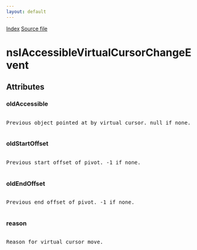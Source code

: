 ```yaml
---
layout: default
---
```

<div id='links'><a href="../index.html">Index</a>
<a href="http://dxr.mozilla.org/mozilla-central/source/accessible/interfaces/nsIAccessibleVirtualCursorChangeEvent.idl">Source file</a>
</div>

# nsIAccessibleVirtualCursorChangeEvent #

## Attributes ##

### oldAccessible ###
<pre>  
Previous object pointed at by virtual cursor. null if none.  
  
</pre>
### oldStartOffset ###
<pre>  
Previous start offset of pivot. -1 if none.  
  
</pre>
### oldEndOffset ###
<pre>  
Previous end offset of pivot. -1 if none.  
  
</pre>
### reason ###
<pre>  
Reason for virtual cursor move.  
  
</pre>